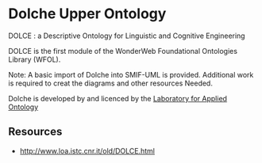 Dolche Upper Ontology
=====================
DOLCE : a Descriptive Ontology for Linguistic and Cognitive Engineering

DOLCE is the first module of the WonderWeb Foundational Ontologies Library (WFOL).

Note: A basic import of Dolche into SMIF-UML is provided. Additional work is required to creat the diagrams and other resources Needed.

Dolche is developed by and licenced by the [Laboratory for Applied Ontology](http://www.loa.istc.cnr.it/old/DOLCE.html)

Resources
---------
* http://www.loa.istc.cnr.it/old/DOLCE.html

